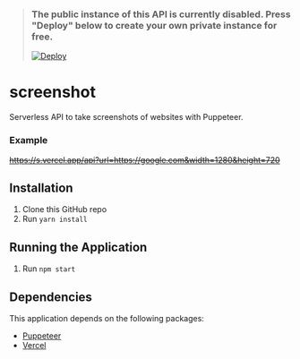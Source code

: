 > ### The public instance of this API is currently disabled. Press "Deploy" below to create your own private instance for free.
> [![Deploy](https://vercel.com/button)](https://vercel.com/new/git/external?repository-url=https%3A%2F%2Fgithub.com%2FRemiixInc%2Fscreenshot)

# screenshot
Serverless API to take screenshots of websites with Puppeteer.

### Example
~~https://s.vercel.app/api?url=https://google.com&width=1280&height=720~~

## Installation

1. Clone this GitHub repo
1. Run `yarn install`

## Running the Application

1. Run `npm start`

## Dependencies

This application depends on the following packages:

* [Puppeteer](https://pptr.dev)
* [Vercel](https://vercel.com)
